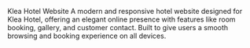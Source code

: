 Klea Hotel Website
A modern and responsive hotel website designed for Klea Hotel, offering an elegant online presence with features like room booking, gallery, and customer contact. Built to give users a smooth browsing and booking experience on all devices.
